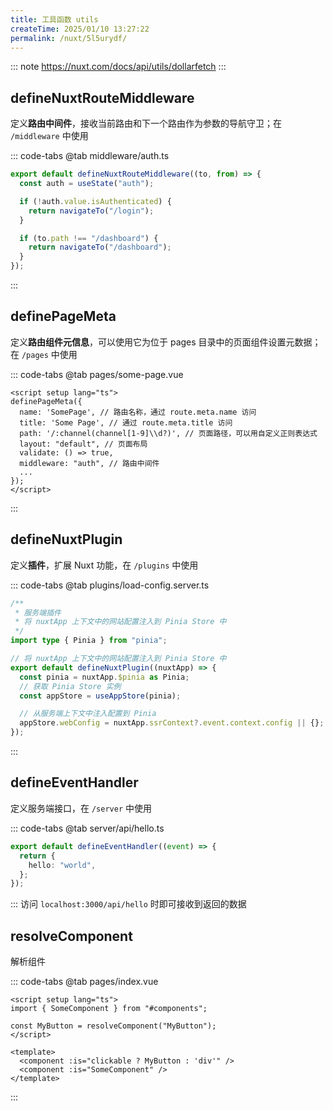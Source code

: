 ```yaml
---
title: 工具函数 utils
createTime: 2025/01/10 13:27:22
permalink: /nuxt/5l5urydf/
---
```


::: note
<https://nuxt.com/docs/api/utils/dollarfetch>
:::

## defineNuxtRouteMiddleware

定义**路由中间件**，接收当前路由和下一个路由作为参数的导航守卫；在 `/middleware` 中使用

::: code-tabs
@tab middleware/auth.ts

```ts
export default defineNuxtRouteMiddleware((to, from) => {
  const auth = useState("auth");

  if (!auth.value.isAuthenticated) {
    return navigateTo("/login");
  }

  if (to.path !== "/dashboard") {
    return navigateTo("/dashboard");
  }
});
```

:::

## definePageMeta

定义**路由组件元信息**，可以使用它为位于 pages 目录中的页面组件设置元数据；在 `/pages` 中使用

::: code-tabs
@tab pages/some-page.vue

```vue :collapsed-lines
<script setup lang="ts">
definePageMeta({
  name: 'SomePage', // 路由名称，通过 route.meta.name 访问
  title: 'Some Page', // 通过 route.meta.title 访问
  path: '/:channel(channel[1-9]\\d?)', // 页面路径，可以用自定义正则表达式
  layout: "default", // 页面布局
  validate: () => true,
  middleware: "auth", // 路由中间件
  ...
});
</script>
```

:::

## defineNuxtPlugin

定义**插件**，扩展 Nuxt 功能，在 `/plugins` 中使用

::: code-tabs
@tab plugins/load-config.server.ts

```ts
/**
 * 服务端插件
 * 将 nuxtApp 上下文中的网站配置注入到 Pinia Store 中
 */
import type { Pinia } from "pinia";

// 将 nuxtApp 上下文中的网站配置注入到 Pinia Store 中
export default defineNuxtPlugin((nuxtApp) => {
  const pinia = nuxtApp.$pinia as Pinia;
  // 获取 Pinia Store 实例
  const appStore = useAppStore(pinia);

  // 从服务端上下文中注入配置到 Pinia
  appStore.webConfig = nuxtApp.ssrContext?.event.context.config || {};
});
```

:::

## defineEventHandler

定义服务端接口，在 `/server` 中使用

::: code-tabs
@tab server/api/hello.ts

```ts
export default defineEventHandler((event) => {
  return {
    hello: "world",
  };
});
```

:::
访问 `localhost:3000/api/hello` 时即可接收到返回的数据

## resolveComponent

解析组件

::: code-tabs
@tab pages/index.vue

```vue :collapsed-lines
<script setup lang="ts">
import { SomeComponent } from "#components";

const MyButton = resolveComponent("MyButton");
</script>

<template>
  <component :is="clickable ? MyButton : 'div'" />
  <component :is="SomeComponent" />
</template>
```

:::
